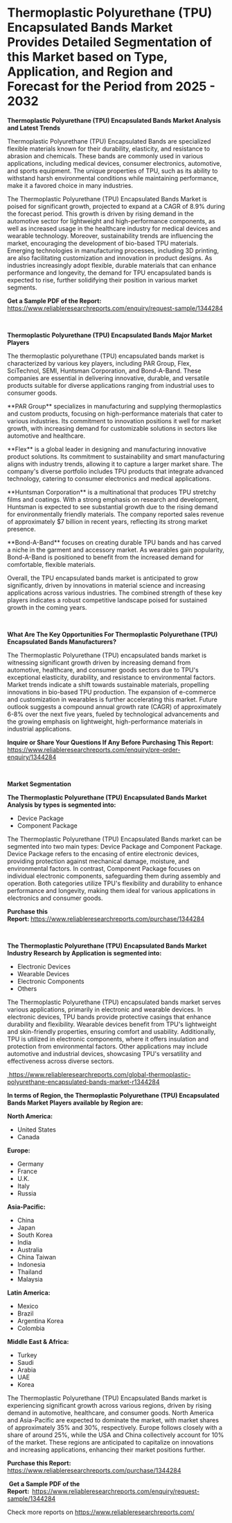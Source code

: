 <p><h1>Thermoplastic Polyurethane (TPU) Encapsulated Bands Market Provides Detailed Segmentation of this Market based on Type, Application, and Region and Forecast for the Period from 2025 - 2032</h1></p><p><strong>Thermoplastic Polyurethane (TPU) Encapsulated Bands Market Analysis and Latest Trends</strong></p>
<p><p>Thermoplastic Polyurethane (TPU) Encapsulated Bands are specialized flexible materials known for their durability, elasticity, and resistance to abrasion and chemicals. These bands are commonly used in various applications, including medical devices, consumer electronics, automotive, and sports equipment. The unique properties of TPU, such as its ability to withstand harsh environmental conditions while maintaining performance, make it a favored choice in many industries.</p><p>The Thermoplastic Polyurethane (TPU) Encapsulated Bands Market is poised for significant growth, projected to expand at a CAGR of 8.9% during the forecast period. This growth is driven by rising demand in the automotive sector for lightweight and high-performance components, as well as increased usage in the healthcare industry for medical devices and wearable technology. Moreover, sustainability trends are influencing the market, encouraging the development of bio-based TPU materials. Emerging technologies in manufacturing processes, including 3D printing, are also facilitating customization and innovation in product designs. As industries increasingly adopt flexible, durable materials that can enhance performance and longevity, the demand for TPU encapsulated bands is expected to rise, further solidifying their position in various market segments.</p></p>
<p><strong>Get a Sample PDF of the Report:&nbsp;</strong> <a href="https://www.reliableresearchreports.com/enquiry/request-sample/1344284?utm_campaign=3084&utm_medium=2&utm_source=Github&utm_content=ia&utm_term=03042025&utm_id=thermoplastic-polyurethane-tpu-encapsulated-bands">https://www.reliableresearchreports.com/enquiry/request-sample/1344284</a></p>
<p>&nbsp;</p>
<p><strong>Thermoplastic Polyurethane (TPU) Encapsulated Bands Major Market Players</strong></p>
<p><p>The thermoplastic polyurethane (TPU) encapsulated bands market is characterized by various key players, including PAR Group, Flex, SciTechnol, SEMI, Huntsman Corporation, and Bond-A-Band. These companies are essential in delivering innovative, durable, and versatile products suitable for diverse applications ranging from industrial uses to consumer goods.</p><p>**PAR Group** specializes in manufacturing and supplying thermoplastics and custom products, focusing on high-performance materials that cater to various industries. Its commitment to innovation positions it well for market growth, with increasing demand for customizable solutions in sectors like automotive and healthcare.</p><p>**Flex** is a global leader in designing and manufacturing innovative product solutions. Its commitment to sustainability and smart manufacturing aligns with industry trends, allowing it to capture a larger market share. The company's diverse portfolio includes TPU products that integrate advanced technology, catering to consumer electronics and medical applications.</p><p>**Huntsman Corporation** is a multinational that produces TPU stretchy films and coatings. With a strong emphasis on research and development, Huntsman is expected to see substantial growth due to the rising demand for environmentally friendly materials. The company reported sales revenue of approximately $7 billion in recent years, reflecting its strong market presence.</p><p>**Bond-A-Band** focuses on creating durable TPU bands and has carved a niche in the garment and accessory market. As wearables gain popularity, Bond-A-Band is positioned to benefit from the increased demand for comfortable, flexible materials.</p><p>Overall, the TPU encapsulated bands market is anticipated to grow significantly, driven by innovations in material science and increasing applications across various industries. The combined strength of these key players indicates a robust competitive landscape poised for sustained growth in the coming years.</p></p>
<p>&nbsp;</p>
<p><strong>What Are The Key Opportunities For Thermoplastic Polyurethane (TPU) Encapsulated Bands Manufacturers?</strong></p>
<p><p>The Thermoplastic Polyurethane (TPU) encapsulated bands market is witnessing significant growth driven by increasing demand from automotive, healthcare, and consumer goods sectors due to TPU's exceptional elasticity, durability, and resistance to environmental factors. Market trends indicate a shift towards sustainable materials, propelling innovations in bio-based TPU production. The expansion of e-commerce and customization in wearables is further accelerating this market. Future outlook suggests a compound annual growth rate (CAGR) of approximately 6-8% over the next five years, fueled by technological advancements and the growing emphasis on lightweight, high-performance materials in industrial applications.</p></p>
<p><strong>Inquire or Share Your Questions If Any Before Purchasing This Report:</strong> <a href="https://www.reliableresearchreports.com/enquiry/pre-order-enquiry/1344284?utm_campaign=3084&utm_medium=2&utm_source=Github&utm_content=ia&utm_term=03042025&utm_id=thermoplastic-polyurethane-tpu-encapsulated-bands">https://www.reliableresearchreports.com/enquiry/pre-order-enquiry/1344284</a></p>
<p>&nbsp;</p>
<p><strong>Market Segmentation</strong></p>
<p><strong>The Thermoplastic Polyurethane (TPU) Encapsulated Bands Market Analysis by types is segmented into:</strong></p>
<p><ul><li>Device Package</li><li>Component Package</li></ul></p>
<p><p>The Thermoplastic Polyurethane (TPU) Encapsulated Bands market can be segmented into two main types: Device Package and Component Package. Device Package refers to the encasing of entire electronic devices, providing protection against mechanical damage, moisture, and environmental factors. In contrast, Component Package focuses on individual electronic components, safeguarding them during assembly and operation. Both categories utilize TPU's flexibility and durability to enhance performance and longevity, making them ideal for various applications in electronics and consumer goods.</p></p>
<p><strong>Purchase this Report:&nbsp;</strong><a href="https://www.reliableresearchreports.com/purchase/1344284?utm_campaign=3084&utm_medium=2&utm_source=Github&utm_content=ia&utm_term=03042025&utm_id=thermoplastic-polyurethane-tpu-encapsulated-bands">https://www.reliableresearchreports.com/purchase/1344284</a></p>
<p>&nbsp;</p>
<p><strong>The Thermoplastic Polyurethane (TPU) Encapsulated Bands Market Industry Research by Application is segmented into:</strong></p>
<p><ul><li>Electronic Devices</li><li>Wearable Devices</li><li>Electronic Components</li><li>Others</li></ul></p>
<p><p>The Thermoplastic Polyurethane (TPU) encapsulated bands market serves various applications, primarily in electronic and wearable devices. In electronic devices, TPU bands provide protective casings that enhance durability and flexibility. Wearable devices benefit from TPU's lightweight and skin-friendly properties, ensuring comfort and usability. Additionally, TPU is utilized in electronic components, where it offers insulation and protection from environmental factors. Other applications may include automotive and industrial devices, showcasing TPU's versatility and effectiveness across diverse sectors.</p></p>
<p><a href="https://www.reliableresearchreports.com/global-thermoplastic-polyurethane-encapsulated-bands-market-r1344284?utm_campaign=3084&utm_medium=2&utm_source=Github&utm_content=ia&utm_term=03042025&utm_id=thermoplastic-polyurethane-tpu-encapsulated-bands">&nbsp;https://www.reliableresearchreports.com/global-thermoplastic-polyurethane-encapsulated-bands-market-r1344284</a></p>
<p><strong>In terms of Region, the Thermoplastic Polyurethane (TPU) Encapsulated Bands Market Players available by Region are:</strong></p>
<p>
    <p> <strong> North America: </strong>
        <ul>
            <li>United States</li>
            <li>Canada</li>
        </ul>
        </p> 
    <p> <strong> Europe: </strong>
        <ul>
            <li>Germany</li>
            <li>France</li>
            <li>U.K.</li>
            <li>Italy</li>
            <li>Russia</li>
        </ul>
        </p> 
    <p> <strong> Asia-Pacific: </strong>
        <ul>
            <li>China</li>
            <li>Japan</li>
            <li>South Korea</li>
            <li>India</li>
            <li>Australia</li>
            <li>China Taiwan</li>
            <li>Indonesia</li>
            <li>Thailand</li>
            <li>Malaysia</li>
        </ul>
        </p> 
    <p> <strong> Latin America: </strong>
        <ul>
            <li>Mexico</li>
            <li>Brazil</li>
            <li>Argentina Korea</li>
            <li>Colombia</li>
        </ul>
        </p> 
    <p> <strong> Middle East & Africa: </strong>
        <ul>
            <li>Turkey</li>
            <li>Saudi</li>
            <li>Arabia</li>
            <li>UAE</li>
            <li>Korea</li>
        </ul>
    </p>
    </p>
<p><p>The Thermoplastic Polyurethane (TPU) Encapsulated Bands market is experiencing significant growth across various regions, driven by rising demand in automotive, healthcare, and consumer goods. North America and Asia-Pacific are expected to dominate the market, with market shares of approximately 35% and 30%, respectively. Europe follows closely with a share of around 25%, while the USA and China collectively account for 10% of the market. These regions are anticipated to capitalize on innovations and increasing applications, enhancing their market positions further.</p></p>
<p><strong>Purchase this Report: </strong><a href="https://www.reliableresearchreports.com/purchase/1344284?utm_campaign=3084&utm_medium=2&utm_source=Github&utm_content=ia&utm_term=03042025&utm_id=thermoplastic-polyurethane-tpu-encapsulated-bands">https://www.reliableresearchreports.com/purchase/1344284</a></p>
<p>&nbsp;<strong>Get a Sample PDF of the Report:&nbsp;&nbsp;</strong><a href="https://www.reliableresearchreports.com/enquiry/request-sample/1344284?utm_campaign=3084&utm_medium=2&utm_source=Github&utm_content=ia&utm_term=03042025&utm_id=thermoplastic-polyurethane-tpu-encapsulated-bands">https://www.reliableresearchreports.com/enquiry/request-sample/1344284</a></p>
<p><strong></strong></p>
<p>Check more reports on <a href="https://www.reliableresearchreports.com/?utm_campaign=3084&utm_medium=2&utm_source=Github&utm_content=ia&utm_term=03042025&utm_id=thermoplastic-polyurethane-tpu-encapsulated-bands">https://www.reliableresearchreports.com/</a></p>